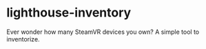 # lighthouse-inventory
Ever wonder how many SteamVR devices you own? A simple tool to inventorize. 
